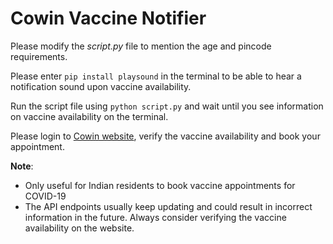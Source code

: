 # Cowin Vaccine Notifier

Please modify the *script.py* file to mention the age and pincode requirements. 

Please enter `pip install playsound` in the terminal to be able to hear a notification sound upon vaccine availability.

Run the script file using `python script.py` and wait until you see information on vaccine availability on the terminal.

Please login to [Cowin website](https://www.cowin.gov.in/home), verify the vaccine availability and book your appointment.


**Note**:
- Only useful for Indian residents to book vaccine appointments for COVID-19
- The API endpoints usually keep updating and could result in incorrect information in the future. Always consider verifying the vaccine availability on the website.
